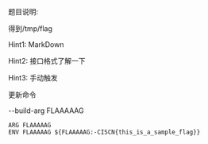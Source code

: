 题目说明:

得到/tmp/flag

Hint1: MarkDown

Hint2: 接口格式了解一下

Hint3: 手动触发

更新命令

--build-arg FLAAAAAG 

```
ARG FLAAAAAG
ENV FLAAAAAG ${FLAAAAAG:-CISCN{this_is_a_sample_flag}}
```

